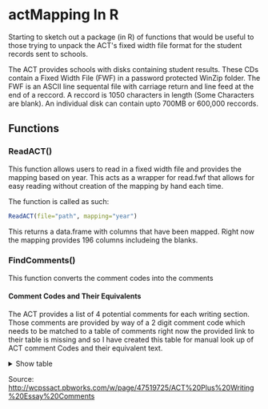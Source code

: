 # actMapping In R


Starting to sketch out a package (in R) of functions that would be useful to those trying to unpack the ACT's fixed width file format for the student records sent to schools. 

The ACT provides schools with disks containing student results. These CDs contain a Fixed Width File (FWF) in a password protected WinZip folder. The FWF is an ASCII line sequental file with carriage return and line feed at the end of a reccord. A reccord is 1050 characters in length (Some Characters are blank). An individual disk can contain upto 700MB or 600,000 reccords.




## Functions

### ReadACT()
This function allows users to read in a fixed width file and provides the mapping based on year. This acts as a wrapper for read.fwf that allows for easy reading without creation of the mapping by hand each time.


The function is called as such:


```R
ReadACT(file="path", mapping="year")

```

This returns a data.frame with columns that have been mapped. Right now the mapping provides 196 columns includeing the blanks. 


### FindComments()
This function converts the comment codes into the comments

#### Comment Codes and Their Equivalents 

The ACT provides a list of 4 potential comments for each writing section. Those comments are provided by way of a 2 digit comment code which needs to be matched to a table of comments
right now the provided link to their table is missing and so I have created this table for manual look up of ACT comment Codes and their equivalent text. 

<details><summary> Show table</summary> 
<p> 

|Comment Code |	Comment Text|
|---|--------|
|01|	The pages submitted for the Writing Test could not be scored. No score is possible if the pages were left blank or were marked void at the test center, or if the essay is illegible, is not written in English, or does not respond to the prompt. In any of these cases, no Combined English/Writing score or Writing subscore can be reported.|
|02|	Combined English/Writing score and Writing subscore can be reported only when there is a valid English score. Because there were no responses to any items on the multiple-choice English Test, no Combined English/ Writing or Writing subscore can be reported.|
|20|	Your essay responded to the prompt by taking a position on the issue.|
|21|  Your essay responded to the prompt by taking a clear position on the issue.|
|22|	Your essay acknowledged counterarguments on the issue but did not discuss them.|
|23|	Your essay showed recognition of the complexity of the issue by addressing counterarguments.|
|24|	Your essay showed recognition of the complexity of the issue by partially evaluating |its implications.|
|25|	Your essay addressed the complexity of the issue by fully responding to counterarguments.|
|26|	Your essay addressed the complexity of the issue by evaluating its implications.|
|30|	Your essay provided very little writing about your ideas.  Try to write more about the topic.|
|31|	The ideas in your essay needed to be more fully explained and supported with more details.|
|32|	Your essay used some specific details, reasons, and examples, but it needed more of them.|
|33|	Your essay adequately supported general statements with specific reasons, examples, and details.
|34|	General statements in your essay were well supported with specific reasons, examples, and details.|
|35|	Your essay effectively supported general statements with specific reasons, examples, and details.|
|40|	Your writing did not maintain a focus on the issue.  Try to plan your essay before you write.|
|41|	Your essay focused on the general topic rather than on the specific issue in the prompt.|
|42|	Your essay maintained focus on the specific issue in the prompt.|
|50|	Your essay lacked organization.  Try to plan and arrange your ideas logically.|
|51|	Your essay was not clearly organized.  Try to plan and arrange your ideas logically.|
|52|	Your essay showed basic organizational structure, but the ideas needed to be more clearly connected.|
|53|	The organization of your essay was adequate, but the rigid structure seemed to limit discussion.|
|54|	Your essay was well organized, making it easy to understand logical relationships among ideas.|
|55|	The logical sequence of ideas in your essay fit its persuasive purpose well.|
|60|	Grammar, spelling, and punctuation errors made your essay difficult to understand.|
|61|	Grammar, spelling, and punctuation errors were distracting.  Proofread your writing.|
|62|	Using correct grammar and more varied sentence structures would improve your essay.|
|63|	Using more varied sentence structures would make your essay clearer and more engaging.|
|64|	Using more sentence variety and precise word choice would make your essay clearer and more engaging.|
|65|	Some varied sentences structures and precise word choice added clarity and interest to your writing.|
|66|	Your essay showed a good command of language by using varied sentences and precise word choice.|

</p>
</details>

Source: http://wcpssact.pbworks.com/w/page/47519725/ACT%20Plus%20Writing%20Essay%20Comments



